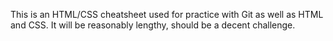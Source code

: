 This is an HTML/CSS cheatsheet used for practice with Git as well as HTML and CSS. It will be reasonably lengthy, should be a decent challenge.